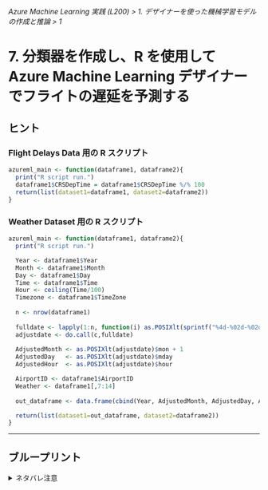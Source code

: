 ###### Azure Machine Learning 実践 (L200) > 1. デザイナーを使った機械学習モデルの作成と推論 > 1

# 7. 分類器を作成し、R を使用して Azure Machine Learning デザイナーでフライトの遅延を予測する

## ヒント

### Flight Delays Data 用の R スクリプト

```r
azureml_main <- function(dataframe1, dataframe2){
  print("R script run.")
  dataframe1$CRSDepTime = dataframe1$CRSDepTime %/% 100
  return(list(dataset1=dataframe1, dataset2=dataframe2))
}
```

### Weather Dataset 用の R スクリプト

```r
azureml_main <- function(dataframe1, dataframe2){
  print("R script run.")

  Year <- dataframe1$Year
  Month <- dataframe1$Month
  Day <- dataframe1$Day
  Time <- dataframe1$Time
  Hour <- ceiling(Time/100)
  Timezone <- dataframe1$TimeZone
  
  n <- nrow(dataframe1)
  
  fulldate <- lapply(1:n, function(i) as.POSIXlt(sprintf("%4d-%02d-%02d %02d:00:00", Year[i], Month[i], Day[i], Hour[i]), tz = "UTC") + Timezone[i] * 3600)
  adjustdate <- do.call(c,fulldate)
  
  AdjustedMonth <- as.POSIXlt(adjustdate)$mon + 1
  AdjustedDay   <- as.POSIXlt(adjustdate)$mday
  AdjustedHour  <- as.POSIXlt(adjustdate)$hour

  AirportID <- dataframe1$AirportID
  Weather <- dataframe1[,7:14]
  
  out_dataframe <- data.frame(cbind(Year, AdjustedMonth, AdjustedDay, AirportID, AdjustedHour, Timezone, Weather))

  return(list(dataset1=out_dataframe, dataset2=dataframe2))
}
```


---


## ブループリント

<details>
<summary>ネタバレ注意</summary>
<img src="https://github.com/k14i-Azure/MachineLearningDesigner_ja-jp/raw/master/articles/samples/media/r-script-flight-delay-prediction/pipeline-graph.png">
</details>
